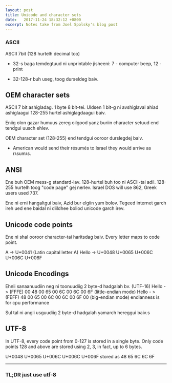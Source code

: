 ```yaml
---
layout: post
title: Unicode and character sets
date:   2017-11-24 18:32:12 +0800
excerpt: Notes take from Joel Spolsky's blog post
---
```


### ASCII

ASCII 7bit (128 hurtelh decimal too)
- 32-s baga temdegtuud ni unprintable
  jisheeni: 7 - computer beep, 12 - print

- 32-128-r buh useg, toog durseldeg baiv.

## OEM character sets
ASCII 7 bit ashigladag. 1 byte 8 bit-tei. Uldsen 1 bit-g ni avshiglaval ahiad
ashiglaagui 128-255 hurtel ashiglagdaagui baiv.

Eniig olon gazar humuus zereg oilgood yanz buriin character setuud end tendgui
uusch ehlev.

OEM character set (128-255) end tendgui ooroor durslegdej baiv.
  - American would send their résumés to Israel they would arrive as rגsumגs.

## ANSI
Ene buh OEM mess-g standard-lav.
128-hurtel buh too ni ASCII-tai adil.
128-255 hurtelh toog "code page" gej nerlev. Israel DOS will use 862, Greek
users used 737.

Ene ni erni hangaltgui baiv, Azid bur elgiin yum bolov.
Tegeed internet garch ireh ued ene baidal ni diildhee boliod unicode garch irev.

## Unicode code points
Ene ni shal ooroor character-tai haritsdag baiv.
Every letter maps to code point.

A -> U+0041 (Latin capital letter A)
Hello -> U+0048 U+0065 U+006C U+006C U+006F

## Unicode Encodings
Ehnii sanaanuudiin neg ni toonuudiig 2 byte-d hadgalah bv. (UTF-16)
Hello - > (FFFE) 00 48 00 65 00 6C 00 6C 00 6F (little-endian mode)
Hello - > (FEFF) 48 00 65 00 6C 00 6C 00 6F 00 (big-endian mode)
endianness is for cpu performance

Sul tal ni angli usguudiig 2 byte-d hadgalah yamarch hereggui baiv.s

## UTF-8
In UTF-8, every code point from 0-127 is stored in a single byte.
Only code points 128 and above are stored using 2, 3, in fact, up to 6 bytes.

U+0048 U+0065 U+006C U+006C U+006F stored as 48 65 6C 6C 6F

---

### TL;DR just use utf-8
